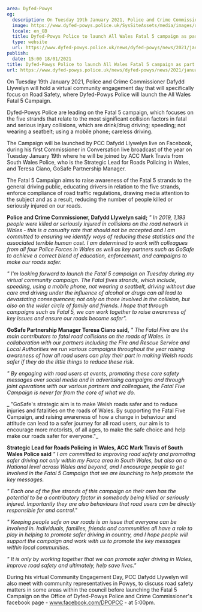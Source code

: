 ```yaml
area: Dyfed-Powys
og:
  description: On Tuesday 19th January 2021, Police and Crime Commissioner Dafydd Llywelyn will hold a virtual community engagement day that will specifically focus on Road Safety, where Dyfed-Powys Police will launch the All Wales Fatal 5 Campaign.
  image: https://www.dyfed-powys.police.uk/SysSiteAssets/media/images/dyfed-powys/news/stock-images-and-logos/fatal5-bilingual.jpg?crop=(26,0,999,512)&amp;w=600&amp;h=300&amp;scale=both
  locale: en_GB
  title: Dyfed-Powys Police to launch All Wales Fatal 5 campaign as part of Police and Crime Commissioner Engagement Day on Road Safety
  type: website
  url: https://www.dyfed-powys.police.uk/news/dyfed-powys/news/2021/january-2021/dyfed-powys-police-to-launch-all-wales-fatal-5-campaign-as-part-of-police-and-crime-commissioner-engagement-day-on-road-safety/
publish:
  date: 15:00 18/01/2021
title: Dyfed-Powys Police to launch All Wales Fatal 5 campaign as part of Police and Crime Commissioner Engagement Day on Road Safety | Dyfed-Powys Police
url: https://www.dyfed-powys.police.uk/news/dyfed-powys/news/2021/january-2021/dyfed-powys-police-to-launch-all-wales-fatal-5-campaign-as-part-of-police-and-crime-commissioner-engagement-day-on-road-safety/
```

On Tuesday 19th January 2021, Police and Crime Commissioner Dafydd Llywelyn will hold a virtual community engagement day that will specifically focus on Road Safety, where Dyfed-Powys Police will launch the All Wales Fatal 5 Campaign.

Dyfed-Powys Police are leading on the Fatal 5 campaign, which focuses on the five strands that relate to the most significant collision factors in fatal and serious injury collisions, which are drink/drug driving; speeding; not wearing a seatbelt; using a mobile phone; careless driving.

The Campaign will be launched by PCC Dafydd Llywelyn live on Facebook, during his first Commissioner in Conversation live broadcast of the year on Tuesday January 19th where he will be joined by ACC Mark Travis from South Wales Police, who is the Strategic Lead for Roads Policing in Wales, and Teresa Ciano, GoSafe Partnership Manager.

The Fatal 5 Campaign aims to raise awareness of the Fatal 5 strands to the general driving public, educating drivers in relation to the five strands, enforce compliance of road traffic regulations, drawing media attention to the subject and as a result, reducing the number of people killed or seriously injured on our roads.

**Police and Crime Commissioner, Dafydd Llywelyn said;** _" In 2019, 1,193 people were killed or seriously injured in collisions on the road network in Wales - this is a casualty rate that should not be accepted and I am committed to ensuring we identify ways of reducing these statistics and the associated terrible human cost. I am determined to work with colleagues from all four Police Forces in Wales as well as key partners such as GoSafe to achieve a correct blend of education, enforcement, and campaigns to make our roads safer._

_" I'm looking forward to launch the Fatal 5 campaign on Tuesday during my virtual community campaign. The Fatal fives strands, which include, speeding, using a mobile phone, not wearing a seatbelt, driving without due care and driving under the influence of alcohol or drugs can all lead to devastating consequences; not only on those involved in the collision, but also on the wider circle of family and friends. I hope that through campaigns such as Fatal 5, we can work together to raise awareness of key issues and ensure our roads become safer"._

**GoSafe Partnership Manager Teresa Ciano said,** _" The Fatal Five are the main contributors to fatal road collisions on the roads of Wales. In collaboration with our partners including the Fire and Rescue Service and Local Authorities we run various campaigns throughout the year raising awareness of how all road users can play their part in making Welsh roads safer if they do the little things to reduce these risk._

_" By engaging with road users at events, promoting these core safety messages over social media and in advertising campaigns and through joint operations with our various partners and colleagues, the Fatal Five Campaign is never far from the core of what we do._

_ "GoSafe's strategic aim is to make Welsh roads safer and to reduce injuries and fatalities on the roads of Wales. By supporting the Fatal Five Campaign, and raising awareness of how a change in behaviour and attitude can lead to a safer journey for all road users, our aim is to encourage more motorists, of all ages, to make the safe choice and help make our roads safer for everyone."_

**Strategic Lead for Roads Policing in Wales, ACC Mark Travis of South Wales Police said** _" I am committed to improving road safety and promoting safer driving not only within my Force area in South Wales, but also on a National level across Wales and beyond, and I encourage people to get involved in the Fatal 5 Campaign that we are launching to help promote the key messages._

_" Each one of the five strands of this campaign on their own has the potential to be a contributory factor in somebody being killed or seriously injured. Importantly they are also behaviours that road users can be directly responsible for and control."_

_" Keeping people safe on our roads is an issue that everyone can be involved in. Individuals, families, friends and communities all have a role to play in helping to promote safer driving in country, and I hope people will support the campaign and work with us to promote the key messages within local communities._

_" It is only by working together that we can promote safer driving in Wales, improve road safety and ultimately, help save lives."_

During his virtual Community Engagement Day, PCC Dafydd Llywelyn will also meet with community representatives in Powys, to discuss road safety matters in some areas within the council before launching the Fatal 5 Campaign on the Office of Dyfed-Powys Police and Crime Commissioner's facebook page - www.facebook.com/DPOPCC \- at 5:00pm.
